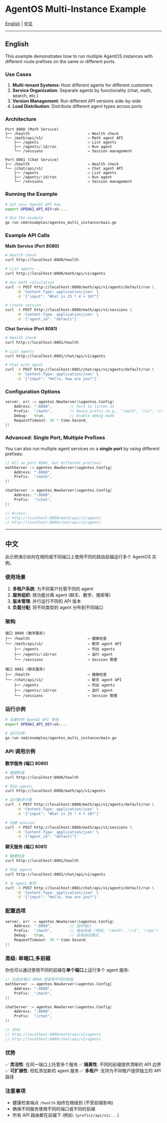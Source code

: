 # AgentOS Multi-Instance Example

[English](#english) | [中文](#中文)

---

## English

This example demonstrates how to run multiple AgentOS instances with different route prefixes on the same or different ports.

### Use Cases

1. **Multi-tenant Systems**: Host different agents for different customers
2. **Service Organization**: Separate agents by functionality (chat, math, search, etc.)
3. **Version Management**: Run different API versions side-by-side
4. **Load Distribution**: Distribute different agent types across ports

### Architecture

```
Port 8080 (Math Service)
├── /health                          → Health check
└── /math/api/v1/                    → Math agent API
    ├── /agents                      → List agents
    ├── /agents/:id/run              → Run agent
    └── /sessions                    → Session management

Port 8081 (Chat Service)
├── /health                          → Health check
└── /chat/api/v1/                    → Chat agent API
    ├── /agents                      → List agents
    ├── /agents/:id/run              → Run agent
    └── /sessions                    → Session management
```

### Running the Example

```bash
# Set your OpenAI API key
export OPENAI_API_KEY=sk-...

# Run the example
go run cmd/examples/agentos_multi_instance/main.go
```

### Example API Calls

**Math Service (Port 8080)**

```bash
# Health check
curl http://localhost:8080/health

# List agents
curl http://localhost:8080/math/api/v1/agents

# Run math calculation
curl -X POST http://localhost:8080/math/api/v1/agents/default/run \
     -H 'Content-Type: application/json' \
     -d '{"input": "What is 25 * 4 + 10?"}'

# Create session
curl -X POST http://localhost:8080/math/api/v1/sessions \
     -H 'Content-Type: application/json' \
     -d '{"agent_id": "default"}'
```

**Chat Service (Port 8081)**

```bash
# Health check
curl http://localhost:8081/health

# List agents
curl http://localhost:8081/chat/api/v1/agents

# Chat with agent
curl -X POST http://localhost:8081/chat/api/v1/agents/default/run \
     -H 'Content-Type: application/json' \
     -d '{"input": "Hello, how are you?"}'
```

### Configuration Options

```go
server, err := agentos.NewServer(&agentos.Config{
    Address: ":8080",        // Port to listen on
    Prefix:  "/math",        // Route prefix (e.g., "/math", "/v1", "/api")
    Debug:   true,           // Enable debug mode
    RequestTimeout: 30 * time.Second,
})
```

### Advanced: Single Port, Multiple Prefixes

You can also run multiple agent services on a **single port** by using different prefixes:

```go
// All on port 8080, but different prefixes
mathServer := agentos.NewServer(&agentos.Config{
    Address: ":8080",
    Prefix:  "/math",
})

chatServer := agentos.NewServer(&agentos.Config{
    Address: ":8080",
    Prefix:  "/chat",
})

// Access:
// http://localhost:8080/math/api/v1/agents
// http://localhost:8080/chat/api/v1/agents
```

---

## 中文

此示例演示如何在相同或不同端口上使用不同的路由前缀运行多个 AgentOS 实例。

### 使用场景

1. **多租户系统**: 为不同客户托管不同的 agent
2. **服务组织**: 按功能分离 agent (聊天、数学、搜索等)
3. **版本管理**: 并行运行不同的 API 版本
4. **负载分配**: 将不同类型的 agent 分布到不同端口

### 架构

```
端口 8080 (数学服务)
├── /health                          → 健康检查
└── /math/api/v1/                    → 数学 agent API
    ├── /agents                      → 列出 agents
    ├── /agents/:id/run              → 运行 agent
    └── /sessions                    → Session 管理

端口 8081 (聊天服务)
├── /health                          → 健康检查
└── /chat/api/v1/                    → 聊天 agent API
    ├── /agents                      → 列出 agents
    ├── /agents/:id/run              → 运行 agent
    └── /sessions                    → Session 管理
```

### 运行示例

```bash
# 设置你的 OpenAI API 密钥
export OPENAI_API_KEY=sk-...

# 运行示例
go run cmd/examples/agentos_multi_instance/main.go
```

### API 调用示例

**数学服务 (端口 8080)**

```bash
# 健康检查
curl http://localhost:8080/health

# 列出 agents
curl http://localhost:8080/math/api/v1/agents

# 运行数学计算
curl -X POST http://localhost:8080/math/api/v1/agents/default/run \
     -H 'Content-Type: application/json' \
     -d '{"input": "What is 25 * 4 + 10?"}'

# 创建 session
curl -X POST http://localhost:8080/math/api/v1/sessions \
     -H 'Content-Type: application/json' \
     -d '{"agent_id": "default"}'
```

**聊天服务 (端口 8081)**

```bash
# 健康检查
curl http://localhost:8081/health

# 列出 agents
curl http://localhost:8081/chat/api/v1/agents

# 与 agent 聊天
curl -X POST http://localhost:8081/chat/api/v1/agents/default/run \
     -H 'Content-Type: application/json' \
     -d '{"input": "Hello, how are you?"}'
```

### 配置选项

```go
server, err := agentos.NewServer(&agentos.Config{
    Address: ":8080",        // 监听端口
    Prefix:  "/math",        // 路由前缀 (例如: "/math", "/v1", "/api")
    Debug:   true,           // 启用调试模式
    RequestTimeout: 30 * time.Second,
})
```

### 高级: 单端口,多前缀

你也可以通过使用不同的前缀在**单个端口**上运行多个 agent 服务:

```go
// 全部在端口 8080,但使用不同的前缀
mathServer := agentos.NewServer(&agentos.Config{
    Address: ":8080",
    Prefix:  "/math",
})

chatServer := agentos.NewServer(&agentos.Config{
    Address: ":8080",
    Prefix:  "/chat",
})

// 访问:
// http://localhost:8080/math/api/v1/agents
// http://localhost:8080/chat/api/v1/agents
```

### 优势

✅ **灵活性**: 在同一端口上托管多个服务
✅ **隔离性**: 不同的前缀提供清晰的 API 边界
✅ **可扩展性**: 轻松添加新的 agent 服务
✅ **多租户**: 支持为不同租户提供独立的 API 路径

### 注意事项

- 健康检查端点 `/health` 始终在根级别 (不受前缀影响)
- 确保不同服务使用不同的端口或不同的前缀
- 所有 API 路由都在前缀下 (例如: `{prefix}/api/v1/...`)
